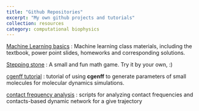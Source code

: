 ```yaml
---
title: "Github Repositories"
excerpt: "My own github projects and tutorials"
collection: resources
category: computational biophysics
---
```


[Machine Learning basics](https://github.com/huangjianhuster/machine_learning_basics) : Machine learning class materials, including the textbook, power point slides, homeworks and corresponding solutions.

[Stepping stone](https://github.com/huangjianhuster/MathCrasher) : A small and fun math game. Try it by your own, :)

[cgenff tutorial](https://github.com/huangjianhuster/cgenff_tutorial) : tutorial of using **cgenff** to generate parameters of small molecules for molecular dynamics simulations.

[contact frequency analysis](https://github.com/huangjianhuster/contact_frq_network) : scripts for analyzing contact frequencies and contacts-based dynamic network for a give trajectory  
